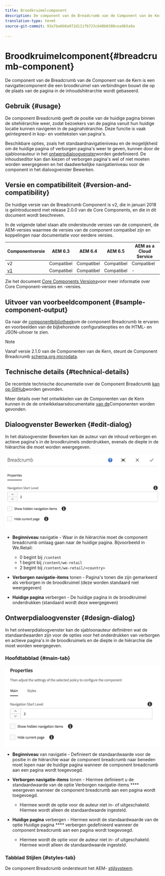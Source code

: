 ```yaml
---
title: Broodkruimelcomponent
description: De component van de Breadcrumb van de Component van de Kern is een navigatiecomponent die een broodkruimel van verbindingen bouwt die op de plaats van de pagina in de inhoudshiërarchie wordt gebaseerd.
translation-type: tm+mt
source-git-commit: 93a7ba6b8a972d111fb723cb40b0380cea9b5a9a

---
```



# Broodkruimelcomponent{#breadcrumb-component}

De component van de Breadcrumb van de Component van de Kern is een navigatiecomponent die een broodkruimel van verbindingen bouwt die op de plaats van de pagina in de inhoudshiërarchie wordt gebaseerd.

## Gebruik {#usage}

De component Breadcrumb geeft de positie van de huidige pagina binnen de sitehiërarchie weer, zodat bezoekers van de pagina vanuit hun huidige locatie kunnen navigeren in de paginahiërarchie. Deze functie is vaak geïntegreerd in kop- en voetteksten van pagina&#39;s.

Beschikbare opties, zoals het standaardnavigatieniveau en de mogelijkheid om de huidige pagina of verborgen pagina&#39;s weer te geven, kunnen door de sjabloonauteur in het [ontwerpdialoogvenster](#design-dialog)worden gedefinieerd. De inhoudseditor kan dan kiezen of verborgen pagina&#39;s wel of niet moeten worden weergegeven en het daadwerkelijke navigatieniveau voor de component in het dialoogvenster [](#edit-dialog)Bewerken.

## Versie en compatibiliteit {#version-and-compatibility}

De huidige versie van de Breadcrumb Component is v2, die in januari 2018 is geïntroduceerd met release 2.0.0 van de Core Components, en die in dit document wordt beschreven.

In de volgende tabel staan alle ondersteunde versies van de component, de AEM-versies waarmee de versies van de component compatibel zijn en koppelingen naar documentatie voor eerdere versies.

| Componentversie | AEM 6.3 | AEM 6.4 | AEM 6.5 | AEM as a Cloud Service |
|--- |--- |--- |--- |---|
| v2 | Compatibel | Compatibel | Compatibel | Compatibel |
| [v1](v1/breadcrumb-v1.md) | Compatibel | Compatibel | Compatibel | - |

Zie het document [Core Components Versions](/help/versions.md)voor meer informatie over Core Component-versies en -versies.

## Uitvoer van voorbeeldcomponent {#sample-component-output}

Ga naar de [componentbibliotheek](https://adobe.com/go/aem_cmp_library_breadcrumb)om de component Breadcrumb te ervaren en voorbeelden van de bijbehorende configuratieopties en de HTML- en JSON-uitvoer te zien.

>[!NOTE]
>
>Vanaf versie 2.1.0 van de Componenten van de Kern, steunt de Component Breadcrumb [schema.org microdata](https://schema.org/BreadcrumbList).

## Technische details {#technical-details}

De recentste technische documentatie over de Component Breadcrumb [kan op GitHub](https://adobe.com/go/aem_cmp_tech_breadcrumb_v2)worden gevonden.

Meer details over het ontwikkelen van de Componenten van de Kern kunnen in de de ontwikkelaarsdocumentatie [van de](/help/developing/overview.md)Componenten worden gevonden.

## Dialoogvenster Bewerken {#edit-dialog}

In het dialoogvenster Bewerken kan de auteur van de inhoud verborgen en actieve pagina&#39;s in de broodkruimels onderdrukken, evenals de diepte in de hiërarchie die moet worden weergegeven.

![](/help/assets/screen_shot_2018-01-12at124250.png)

* **Beginniveau** navigatie - Waar in de hiërarchie moet de component breadcrumb omlaag gaan naar de huidige pagina. Bijvoorbeeld in We.Retail:

   * 0 begint bij `/content`
   * 1 begint bij `/content/we-retail`
   * 2 begint bij `/content/we-retail/<country>`

* **Verborgen navigatie-items** tonen - Pagina&#39;s tonen die zijn gemarkeerd als verborgen in de broodkruimel (deze worden standaard niet weergegeven)
* **Huidige pagina** verbergen - De huidige pagina in de broodkruimel onderdrukken (standaard wordt deze weergegeven)

## Ontwerpdialoogvenster {#design-dialog}

In het ontwerpdialoogvenster kan de sjabloonauteur definiëren wat de standaardwaarden zijn voor de opties voor het onderdrukken van verborgen en actieve pagina&#39;s in de broodkruimels en de diepte in de hiërarchie die moet worden weergegeven.

### Hoofdtabblad {#main-tab}

![](/help/assets/screen_shot_2018-01-12at124437.png)

* **Beginniveau** van navigatie - Definieert de standaardwaarde voor de positie in de hiërarchie waar de component breadcrumb naar beneden moet lopen naar de huidige pagina wanneer de component breadcrumb aan een pagina wordt toegevoegd.
* **Verborgen navigatie-items** tonen - Hiermee definieert u de standaardwaarde van de optie Verborgen navigatie-items **** weergeven wanneer de component breadcrumb aan een pagina wordt toegevoegd.

   * Hiermee wordt de optie voor de auteur niet in- of uitgeschakeld. Hiermee wordt alleen de standaardwaarde ingesteld.

* **Huidige pagina** verbergen - Hiermee wordt de standaardwaarde van de optie Huidige pagina **** verbergen gedefinieerd wanneer de component breadcrumb aan een pagina wordt toegevoegd.

   * Hiermee wordt de optie voor de auteur niet in- of uitgeschakeld. Hiermee wordt alleen de standaardwaarde ingesteld.

### Tabblad Stijlen {#styles-tab}

De component Breadcrumb ondersteunt het AEM- [stijlsysteem](/help/get-started/authoring.md#component-styling).
